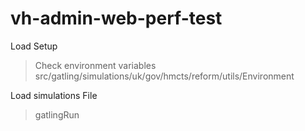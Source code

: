 # vh-admin-web-perf-test

 Load Setup 
 > Check environment variables
 > src/gatling/simulations/uk/gov/hmcts/reform/utils/Environment

 Load simulations File
> gatlingRun
 
 



                
